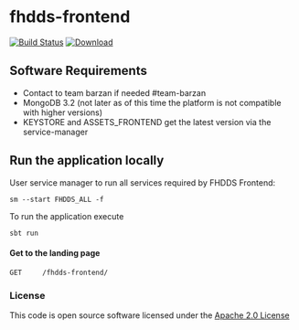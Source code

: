 # fhdds-frontend

[![Build Status](https://travis-ci.org/hmrc/fhdds-frontend.svg)](https://travis-ci.org/hmrc/fhdds-frontend) [ ![Download](https://api.bintray.com/packages/hmrc/releases/fhdds-frontend/images/download.svg) ](https://bintray.com/hmrc/releases/fhdds-frontend/_latestVersion)

## Software Requirements
*   Contact to team barzan if needed #team-barzan
*   MongoDB 3.2 (not later as of this time the platform is not compatible with higher versions)
*   KEYSTORE and ASSETS_FRONTEND get the latest version via the service-manager

## Run the application locally

User service manager to run all services required by FHDDS Frontend:

```
sm --start FHDDS_ALL -f
```

To run the application execute
```
sbt run
```

#### Get to the landing page
```
GET   	/fhdds-frontend/
```

### License

This code is open source software licensed under the [Apache 2.0 License]("http://www.apache.org/licenses/LICENSE-2.0.html")
